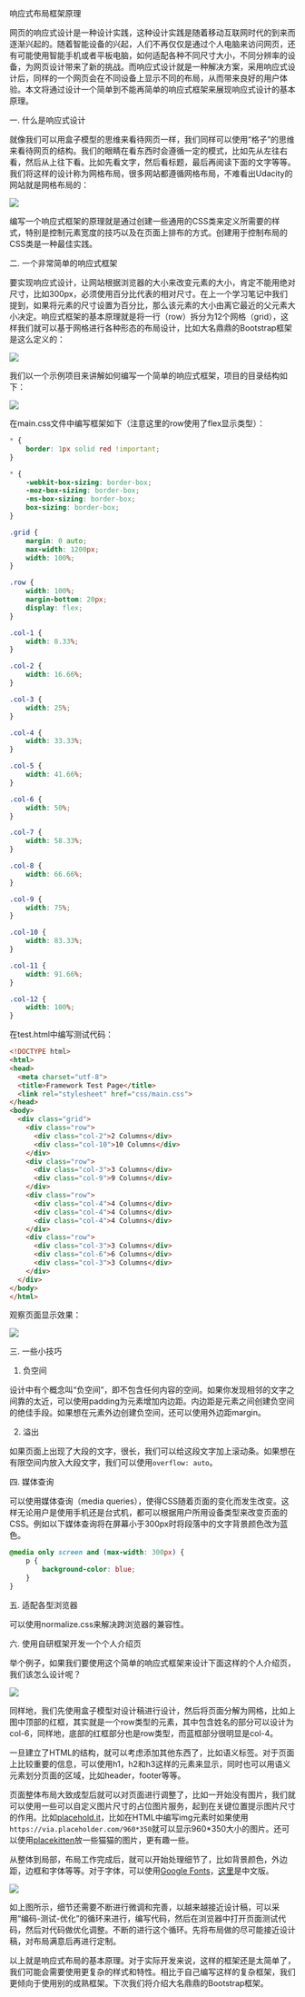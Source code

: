 响应式布局框架原理

网页的响应式设计是一种设计实践，这种设计实践是随着移动互联网时代的到来而逐渐兴起的。随着智能设备的兴起，人们不再仅仅是通过个人电脑来访问网页，还有可能使用智能手机或者平板电脑，如何适配各种不同尺寸大小，不同分辨率的设备，为网页设计带来了新的挑战。而响应式设计就是一种解决方案，采用响应式设计后，同样的一个网页会在不同设备上显示不同的布局，从而带来良好的用户体验。本文将通过设计一个简单到不能再简单的响应式框架来展现响应式设计的基本原理。

一. 什么是响应式设计

就像我们可以用盒子模型的思维来看待网页一样，我们同样可以使用“格子”的思维来看待网页的结构。我们的眼睛在看东西时会遵循一定的模式，比如先从左往右看，然后从上往下看。比如先看文字，然后看标题，最后再阅读下面的文字等等。我们将这样的设计称为网格布局，很多网站都遵循网格布局，不难看出Udacity的网站就是网格布局的：

![](./udacity.png)

编写一个响应式框架的原理就是通过创建一些通用的CSS类来定义所需要的样式，特别是控制元素宽度的技巧以及在页面上排布的方式。创建用于控制布局的CSS类是一种最佳实践。

二. 一个非常简单的响应式框架

要实现响应式设计，让网站根据浏览器的大小来改变元素的大小，肯定不能用绝对尺寸，比如300px，必须使用百分比代表的相对尺寸。在上一个学习笔记中我们提到，如果将元素的尺寸设置为百分比，那么该元素的大小由离它最近的父元素大小决定。响应式框架的基本原理就是将一行（row）拆分为12个网格（grid），这样我们就可以基于网格进行各种形态的布局设计，比如大名鼎鼎的Bootstrap框架是这么定义的：

![](./grid.png)

我们以一个示例项目来讲解如何编写一个简单的响应式框架，项目的目录结构如下：

![](./test.png)

在main.css文件中编写框架如下（注意这里的row使用了flex显示类型）：

```css
* {
    border: 1px solid red !important;
}

* {
    -webkit-box-sizing: border-box;
    -moz-box-sizing: border-box;
    -ms-box-sizing: border-box;
    box-sizing: border-box;
}

.grid {
    margin: 0 auto;
    max-width: 1200px;
    width: 100%;
}

.row {
    width: 100%;
    margin-bottom: 20px;
    display: flex;
}

.col-1 {
    width: 8.33%;
}

.col-2 {
    width: 16.66%;
}

.col-3 {
    width: 25%;
}

.col-4 {
    width: 33.33%;
}

.col-5 {
    width: 41.66%;
}

.col-6 {
    width: 50%;
}

.col-7 {
    width: 58.33%;
}

.col-8 {
    width: 66.66%;
}

.col-9 {
    width: 75%;
}

.col-10 {
    width: 83.33%;
}

.col-11 {
    width: 91.66%;
}

.col-12 {
    width: 100%;
}
```

在test.html中编写测试代码：

```html
<!DOCTYPE html>
<html>
<head>
  <meta charset="utf-8">
  <title>Framework Test Page</title>
  <link rel="stylesheet" href="css/main.css">
</head>
<body>
  <div class="grid">
    <div class="row">
      <div class="col-2">2 Columns</div>
      <div class="col-10">10 Columns</div>
    </div>
    <div class="row">
      <div class="col-3">3 Columns</div>
      <div class="col-9">9 Columns</div>
    </div>
    <div class="row">
      <div class="col-4">4 Columns</div>
      <div class="col-4">4 Columns</div>
      <div class="col-4">4 Columns</div>
    </div>
    <div class="row">
      <div class="col-3">3 Columns</div>
      <div class="col-6">6 Columns</div>
      <div class="col-3">3 Columns</div>
    </div>
  </div>
</body>
</html>
```

观察页面显示效果：

![](./page.png)

三. 一些小技巧

1. 负空间

设计中有个概念叫“负空间”，即不包含任何内容的空间。如果你发现相邻的文字之间靠的太近，可以使用padding为元素增加内边距。内边距是元素之间创建负空间的绝佳手段。如果想在元素外边创建负空间，还可以使用外边距margin。

2. 溢出

如果页面上出现了大段的文字，很长，我们可以给这段文字加上滚动条。如果想在有限空间内放入大段文字，我们可以使用`overflow: auto`。

四. 媒体查询

可以使用媒体查询（media queries），使得CSS随着页面的变化而发生改变。这样无论用户是使用手机还是台式机，都可以根据用户所用设备类型来改变页面的CSS。例如以下媒体查询将在屏幕小于300px时将段落中的文字背景颜色改为蓝色。

```css
@media only screen and (max-width: 300px) {
    p {
        background-color: blue;
    }
}
```

五. 适配各型浏览器

可以使用normalize.css来解决跨浏览器的兼容性。

六. 使用自研框架开发一个个人介绍页

举个例子，如果我们要使用这个简单的响应式框架来设计下面这样的个人介绍页，我们该怎么设计呢？

![](./portfolio.png)

同样地，我们先使用盒子模型对设计稿进行设计，然后将页面分解为网格，比如上图中顶部的红框，其实就是一个row类型的元素，其中包含姓名的部分可以设计为col-6，同样地，底部的红框部分也是row类型，而蓝框部分很明显是col-4。

一旦建立了HTML的结构，就可以考虑添加其他东西了，比如语义标签。对于页面上比较重要的信息，可以使用h1，h2和h3这样的元素来显示，同时也可以用语义元素划分页面的区域，比如header，footer等等。

页面整体布局大致成型后就可以对页面进行调整了，比如一开始没有图片，我们就可以使用一些可以自定义图片尺寸的占位图片服务，起到在关键位置提示图片尺寸的作用。比如[placehold.it](https://placeholder.com/)，比如在HTML中编写img元素时如果使用`https://via.placeholder.com/960*350`就可以显示960*350大小的图片。还可以使用[placekitten](https://placekitten.com/)放一些猫猫的图片，更有趣一些。

从整体到局部，布局工作完成后，就可以开始处理细节了，比如背景颜色，外边距，边框和字体等等。对于字体，可以使用[Google Fonts](https://fonts.google.com/)，[这里](http://www.googlefonts.cn/)是中文版。

![](./tune.png)

如上图所示，细节还需要不断进行微调和完善，以越来越接近设计稿，可以采用“编码-测试-优化”的循环来进行，编写代码，然后在浏览器中打开页面测试代码，然后对代码做优化调整。不断的进行这个循环。先将布局做的尽可能接近设计稿，对布局满意后再进行定制。

以上就是响应式布局的基本原理。对于实际开发来说，这样的框架还是太简单了，我们可能会需要使用更复杂的样式和特性。相比于自己编写这样的复杂框架，我们更倾向于使用别的成熟框架。下次我们将介绍大名鼎鼎的Bootstrap框架。